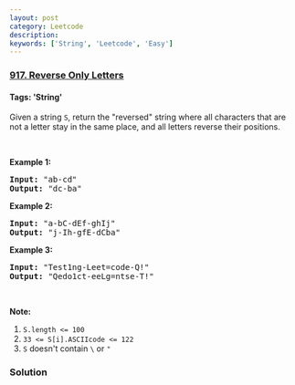 ```yaml
---
layout: post
category: Leetcode
description: 
keywords: ['String', 'Leetcode', 'Easy']
---
```

### [917. Reverse Only Letters](https://leetcode.com/problems/reverse-only-letters)

#### Tags: 'String'

<div class="content__u3I1 question-content__JfgR"><div><p>Given a string <code>S</code>, return the "reversed" string where all characters that are not a letter stay in the same place, and all letters reverse their positions.</p>
<p> </p>
<div>
<div>
<div>
<ol>
</ol>
</div>
</div>
</div>
<div>
<p><strong>Example 1:</strong></p>
<pre><strong>Input: </strong><span id="example-input-1-1">"ab-cd"</span>
<strong>Output: </strong><span id="example-output-1">"dc-ba"</span>
</pre>
<div>
<p><strong>Example 2:</strong></p>
<pre><strong>Input: </strong><span id="example-input-2-1">"a-bC-dEf-ghIj"</span>
<strong>Output: </strong><span id="example-output-2">"j-Ih-gfE-dCba"</span>
</pre>
<div>
<p><strong>Example 3:</strong></p>
<pre><strong>Input: </strong><span id="example-input-3-1">"Test1ng-Leet=code-Q!"</span>
<strong>Output: </strong><span id="example-output-3">"Qedo1ct-eeLg=ntse-T!"</span>
</pre>
<p> </p>
<div>
<p><strong><span>Note:</span></strong></p>
<ol>
<li><code>S.length &lt;= 100</code></li>
<li><code>33 &lt;= S[i].ASCIIcode &lt;= 122</code> </li>
<li><code>S</code> doesn't contain <code>\</code> or <code>"</code></li>
</ol>
</div>
</div>
</div>
</div></div></div>

### Solution
